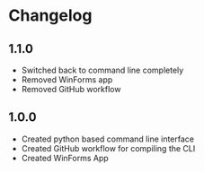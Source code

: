 # Changelog

## 1.1.0
- Switched back to command line completely
- Removed WinForms app
- Removed GitHub workflow

## 1.0.0
- Created python based command line interface
- Created GitHub workflow for compiling the CLI
- Created WinForms App